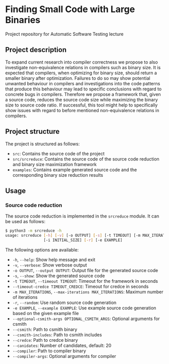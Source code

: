 # Finding Small Code with Large Binaries

Project repository for Automatic Software Testing lecture

## Project description

To expand current research into compiler correctness we propose to also investigate non-equivalence relations in compilers such as binary size.
It is expected that compilers, when optimizing for binary size, should return a smaller binary after optimization.
Failures to do so may show potential unwanted behaviour in compilers and investigations into the code patterns that produce this behaviour may lead to specific conclusions with regard to concrete bugs in compilers.
Therefore we propose a framework that, given a source code, reduces the source code size while maximizing the binary size to source code ratio.
If successful, this tool might help to specifically show issues with regard to before mentioned non-equivalence relations in compilers.

## Project structure

The project is structured as follows:

- `src`: Contains the source code of the project
- `src/srcreduce`: Contains the source code of the source code reduction and binary size maximization framework
- `examples`: Contains example generated source code and the corresponding binary size reduction results

## Usage

### Source code reduction

The source code reduction is implemented in the `srcreduce` module. It can be used as follows:

```bash
$ python3 -m srcreduce -h
usage: srcreduce [-h] [-v] [-o OUTPUT] [-s] [-t TIMEOUT] [-m MAX_ITERATIONS]
                 [-i INITIAL_SIZE] [-r] [-e EXAMPLE]
```

The following options are available:

- `-h`, `--help`: Show help message and exit
- `-v`, `--verbose`: Show verbose output
- `-o OUTPUT`, `--output OUTPUT`: Output file for the generated source code
- `-s`, `--show`: Show the generated source code
- `-t TIMEOUT`, `--timeout TIMEOUT`: Timeout for the framework in seconds
- `--timeout-credce TIMEOUT_CREDCE`: Timeout for credce in seconds
- `-m MAX_ITERATIONS`, `--max-iterations MAX_ITERATIONS`: Maximum number of iterations
- `-r`, `--random`: Use random source code generation
- `-e EXAMPLE`, `--example EXAMPLE`: Use example source code generation based on the given example file
- `--optional-csmith-args OPTIONAL_CSMITH_ARGS`: Optional arguments for csmith
- `--csmith`: Path to csmith binary
- `--csmith-includes`: Path to csmith includes
- `--credce`: Path to credce binary
- `--canidates`: Number of candidates, default: 20
- `--compiler`: Path to compiler binary
- `--compiler-args`: Optional arguments for compiler
